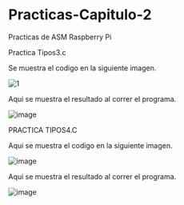 # Practicas-Capitulo-2
Practicas de ASM Raspberry Pi 

Practica Tipos3.c

Se muestra el codigo en la siguiente imagen.

![1](https://user-images.githubusercontent.com/54882313/119865681-c7d48200-bed0-11eb-9ad4-18c25f63a6da.png)


Aqui se muestra el resultado al correr el programa.

![image](https://user-images.githubusercontent.com/54882313/119866355-94462780-bed1-11eb-8942-8afd3ab69d21.png)


PRACTICA TIPOS4.C

Aqui se muestra el codigo en la siguiente imagen.

![image](https://user-images.githubusercontent.com/54882313/119866687-ea1acf80-bed1-11eb-97e8-07368ae15127.png)


Aqui se muestra el resultado al correr el programa.


![image](https://user-images.githubusercontent.com/54882313/119866801-0b7bbb80-bed2-11eb-9c7b-6c5c77e92bfe.png)

